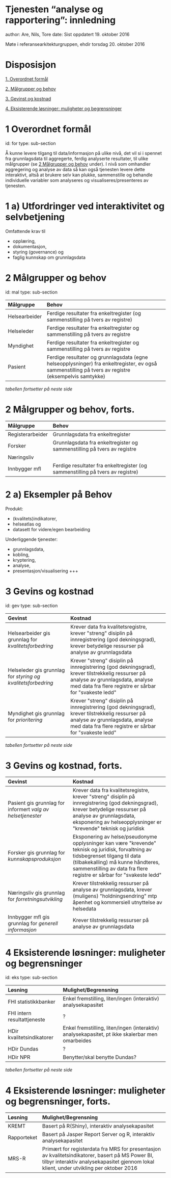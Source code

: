Tjenesten “analyse og rapportering”: innledning
========================================================
author: Are, Nils, Tore
date: Sist oppdatert 19. oktober 2016

Møte i referansearkitekturgruppen, ehdir torsdag 20. oktober 2016


Disposisjon
========================================================

[1. Overordnet formål](#/for)

[2. Målgrupper og behov](#/mal)

[3. Gevinst og kostnad](#/gev)

[4. Eksisterende løsninger: muligheter og begrensninger](#/eks) 


1 Overordnet formål
========================================================
id: for
type: sub-section

Å kunne levere tilgang til data/informasjon på ulike nivå, det vil si i spennet fra grunnlagsdata til aggregerte, ferdig analyserte resultater, til ulike målgrupper (se [2 Målgrupper og behov](#/mal) under). I nivå som omhandler aggregering og analyse av data så kan også tjenesten levere dette interaktivt, altså at brukere selv kan plukke, sammenstille og behandle individuelle variabler som analyseres og visualiseres/presenteres av tjenesten.


1 a) Utfordringer ved interaktivitet og selvbetjening
========================================================

Omfattende krav til
- opplæring,
- dokumentasjon,
- styring (governance) og
- faglig kunnskap om grunnlagsdata


2 Målgrupper og behov
========================================================
id: mal
type: sub-section

|Målgruppe       |Behov|
|:---------------|:----|
|Helsearbeider   |Ferdige resultater fra enkeltregister (og sammenstilling på tvers av registre)|
|Helseleder      |Ferdige resultater fra enkeltregister og sammenstilling på tvers av registre|
|Myndighet       |Ferdige resultater fra enkeltregister og sammenstilling på tvers av registre|
|Pasient         |Ferdige resultater og grunnlagsdata (egne helseopplysninger) fra enkeltregister, ev også sammenstilling på tvers av registre (eksempelvis samtykke)|
_tabellen fortsetter på neste side_


2 Målgrupper og behov, forts.
========================================================

|Målgruppe       |Behov|
|:---------------|:----|
|Registerarbeider|Grunnlagsdata fra enkeltregister|
|Forsker         |Grunnlagsdata fra enkeltregister og sammenstilling på tvers av registre|
|Næringsliv      ||
|Innbygger mfl   |Ferdige resultater fra enkeltregister (og sammenstilling på tvers av registre)|


2 a) Eksempler på Behov
========================================================

Produkt:
- (kvalitets)indikatorer,
- helseatlas og
- datasett for videre/egen bearbeiding

Underliggende tjenester:
- grunnlagsdata,
- kobling,
- kryptering,
- analyse,
- presentasjon/visualisering +++


3 Gevins og kostnad
========================================================
id: gev
type: sub-section

|Gevinst|Kostnad|
|:------|:------|
|Helsearbeider gis grunnlag for *kvalitetsforbedring*|Krever data fra kvalitetsregistre, krever "streng" disiplin på innregistrering (god dekningsgrad), krever betydelige ressurser på analyse av grunnlagsdata|
|Helseleder gis grunnlag for *styring og kvalitetsforbedring*|Krever "streng" disiplin på innregistrering (god dekningsgrad), krever tilstrekkelig ressurser på analyse av grunnlagsdata, analyse med data fra flere registre er sårbar for "svakeste ledd"|
|Myndighet gis grunnlag for *prioritering*|Krever "streng" disiplin på innregistrering (god dekningsgrad), krever tilstrekkelig ressurser på analyse av grunnlagsdata, analyse med data fra flere registre er sårbar for "svakeste ledd"|
_tabellen fortsetter på neste side_


3 Gevins og kostnad, forts.
========================================================

|Gevinst|Kostnad|
|:------|:------|
|Pasient gis grunnlag for informert *valg av helsetjenester*|Krever data fra kvalitetsregistre, krever "streng" disiplin på innregistrering (god dekningsgrad), krever betydelige ressurser på analyse av grunnlagsdata, eksponering av helseopplysninger er "krevende" teknisk og juridisk|
|Forsker gis grunnlag for *kunnskapsproduksjon*|Eksponering av helse/pseudonyme opplysninger kan være "krevende" teknisk og juridisk, forvaltning av tidsbegrenset tilgang til data (tilbakekalling) må kunne håndteres, sammenstilling av data fra flere registre er sårbar for "svakeste ledd"|
|Næringsliv gis grunnlag for *forretningsutvikling*|Krever tilstrekkelig ressurser på analyse av grunnlagsdata, krever (muligens) "holdningsendring" mtp åpenhet og kommersiell utnyttelse av helsedata| 
|Innbygger mfl gis grunnlag for *generell informasjon*|Krever tilstrekkelig ressurser på analyse av grunnlagsdata|


4 Eksisterende løsninger: muligheter og begrensninger
========================================================
id: eks
type: sub-section

|Løsning                    |Mulighet/Begrensning|
|:--------------------------|:-------------------|
|FHI statistikkbanker       |Enkel fremstilling, liten/ingen (interaktiv) analysekapasitet|
|FHI intern resultattjeneste|?|
|HDir kvalitetsindikatorer  |Enkel fremstilling, liten/ingen (interaktiv) analysekapasitet, pt ikke skalerbar men omarbeides|
|HDir Dundas                |?|
|HDir NPR                   |Benytter/skal benytte Dundas?|
_tabellen fortsetter på neste side_


4 Eksisterende løsninger: muligheter og begrensninger, forts.
========================================================

|Løsning                    |Mulighet/Begrensning|
|:--------------------------|:-------------------|
|KREMT                      |Basert på R(Shiny), interaktiv analysekapasitet|
|Rapporteket                |Basert på Jasper Report Server og R, interaktiv analysekapasitet|
|MRS-R                      |Primært for registerdata fra MRS for presentasjon av kvalitetsindikatorer, basert på MS Power BI, tilbyr interaktiv analysekapasitet gjennom lokal klient, under utvikling per oktober 2016|
